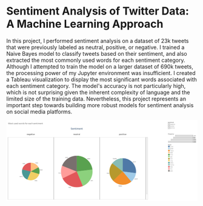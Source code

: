 # Sentiment Analysis of Twitter Data: A Machine Learning Approach
In this project, I performed sentiment analysis on a dataset of 23k tweets that were previously labeled as neutral, positive, or negative. I trained a Naive Bayes model to classify tweets based on their sentiment, and also extracted the most commonly used words for each sentiment category. Although I attempted to train the model on a larger dataset of 690k tweets, the processing power of my Jupyter environment was insufficient. I created a Tableau visualization to display the most significant words associated with each sentiment category. The model's accuracy is not particularly high, which is not surprising given the inherent complexity of language and the limited size of the training data. Nevertheless, this project represents an important step towards building more robust models for sentiment analysis on social media platforms.


![Words most used](Tableau_dashboard.png)
